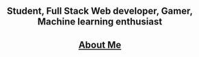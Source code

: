 <div align="center">
<h2>Student, Full Stack Web developer, Gamer, Machine learning enthusiast </h2>
  <h2><a href="https://viraj-s.netlify.app">About Me</a></h2>
</div>
